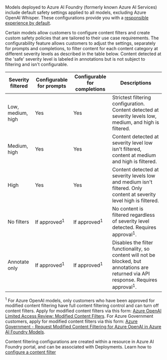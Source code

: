 ﻿---
manager: nitinme
ms.service: azure-ai-model-inference
ms.topic: include
author: PatrickFarley
ms.author: pafarley
ms.date: 09/25/2024
recommendations: false
---

Models deployed to Azure AI Foundry (formerly known Azure AI Services) include default safety settings applied to all models, excluding Azure OpenAI Whisper. These configurations provide you with a [responsible experience by default](../../openai/concepts/default-safety-policies.md).

Certain models allow customers to configure content filters and create custom safety policies that are tailored to their use case requirements. The configurability feature allows customers to adjust the settings, separately for prompts and completions, to filter content for each content category at different severity levels as described in the table below. Content detected at the 'safe' severity level is labeled in annotations but is not subject to filtering and isn't configurable.

| Severity filtered | Configurable for prompts | Configurable for completions | Descriptions |
|-------------------|--------------------------|------------------------------|--------------|
| Low, medium, high | Yes | Yes | Strictest filtering configuration. Content detected at severity levels low, medium, and high is filtered.|
| Medium, high      | Yes | Yes | Content detected at severity level low isn't filtered, content at medium and high is filtered.|
| High              | Yes| Yes | Content detected at severity levels low and medium isn't filtered. Only content at severity level high is filtered. |
| No filters | If approved<sup>1</sup>| If approved<sup>1</sup>| No content is filtered regardless of severity level detected. Requires approval<sup>1</sup>.|
|Annotate only | If approved<sup>1</sup>| If approved<sup>1</sup>| Disables the filter functionality, so content will not be blocked, but annotations are returned via API response. Requires approval<sup>1</sup>.|

<sup>1</sup> For Azure OpenAI models, only customers who have been approved for modified content filtering have full content filtering control and can turn off content filters. Apply for modified content filters via this form: [Azure OpenAI Limited Access Review: Modified Content Filters](https://ncv.microsoft.com/uEfCgnITdR). For Azure Government customers, apply for modified content filters via this form: [Azure Government - Request Modified Content Filtering for Azure OpenAI in Azure AI Foundry Models](https://aka.ms/AOAIGovModifyContentFilter).

Content filtering configurations are created within a resource in Azure AI Foundry portal, and can be associated with Deployments. Learn how to [configure a content filter](../../model-inference/how-to/configure-content-filters.md)